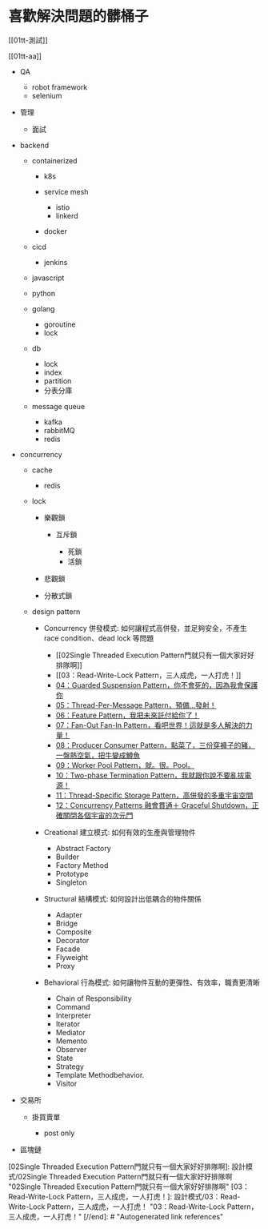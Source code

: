 # 喜歡解決問題的髒桶子

[[01tt-測試]]

[[01tt-aa]]

- QA

  - robot framework
  - selenium

- 管理

  - 面試

- backend

  - containerized

    - k8s
    - service mesh

      - istio
      - linkerd

    - docker

  - cicd

    - jenkins

  - javascript
  - python
  - golang

    - goroutine
    - lock

  - db

    - lock
    - index
    - partition
    - 分表分庫

  - message queue

    - kafka
    - rabbitMQ
    - redis

- concurrency

  - cache

    - redis

  - lock

    - 樂觀鎖

      - 互斥鎖

        - 死鎖
        - 活鎖

    - 悲觀鎖
    - 分散式鎖

  - design pattern

    - Concurrency 併發模式: 如何讓程式高併發，並足夠安全，不產生 race condition、dead lock 等問題

      - [[02Single Threaded Execution Pattern門就只有一個大家好好排隊啊]]
      - [[03：Read-Write-Lock Pattern，三人成虎，一人打虎！]]
      - [04：Guarded Suspension Pattern，你不會死的，因為我會保護你](https://ithelp.ithome.com.tw/articles/10266278)
      - [05：Thread-Per-Message Pattern，預備...發射！](https://ithelp.ithome.com.tw/articles/10267174)
      - [06：Feature Pattern，我把未來託付給你了！](https://ithelp.ithome.com.tw/articles/10267843)
      - [07：Fan-Out Fan-In Pattern，看吧世界！這就是多人解決的力量！](https://ithelp.ithome.com.tw/articles/10268715)
      - [08：Producer Consumer Pattern，點菜了，三份穿褲子的豬，一盤熱空氣，把牛變成鱒魚](https://ithelp.ithome.com.tw/articles/10269446)
      - [09：Worker Pool Pattern，就。很。Pool。](https://ithelp.ithome.com.tw/articles/10270015)
      - [10：Two-phase Termination Pattern，我就跟你說不要亂拔電源！](https://ithelp.ithome.com.tw/articles/10270786)
      - [11：Thread-Specific Storage Pattern，高併發的多重宇宙空間](https://ithelp.ithome.com.tw/articles/10271558)
      - [12：Concurrency Patterns 融會貫通＋ Graceful Shutdown，正確關閉各個宇宙的次元門](https://ithelp.ithome.com.tw/articles/10272236)

    - Creational 建立模式: 如何有效的生產與管理物件

      - Abstract Factory
      - Builder
      - Factory Method
      - Prototype
      - Singleton

    - Structural 結構模式: 如何設計出低耦合的物件關係

      - Adapter
      - Bridge
      - Composite
      - Decorator
      - Facade
      - Flyweight
      - Proxy

    - Behavioral 行為模式: 如何讓物件互動的更彈性、有效率，職責更清晰

      - Chain of Responsibility
      - Command
      - Interpreter
      - Iterator
      - Mediator
      - Memento
      - Observer
      - State
      - Strategy
      - Template Methodbehavior.
      - Visitor

- 交易所

  - 掛買賣單

    - post only

- 區塊鏈

[//begin]: # "Autogenerated link references for markdown compatibility"
[02Single Threaded Execution Pattern門就只有一個大家好好排隊啊]: 設計模式/02Single Threaded Execution Pattern門就只有一個大家好好排隊啊 "02Single Threaded Execution Pattern門就只有一個大家好好排隊啊"
[03：Read-Write-Lock Pattern，三人成虎，一人打虎！]: 設計模式/03：Read-Write-Lock Pattern，三人成虎，一人打虎！ "03：Read-Write-Lock Pattern，三人成虎，一人打虎！"
[//end]: # "Autogenerated link references"
